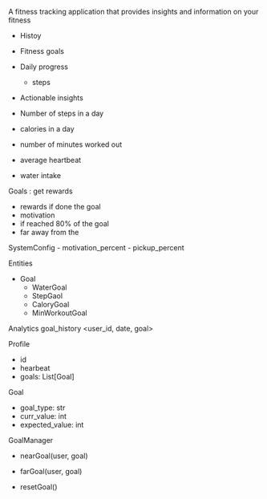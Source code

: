 A fitness tracking application that provides insights and information on your fitness
- Histoy
- Fitness goals
- Daily progress
    - steps
- Actionable insights

- Number of steps in a day
- calories in a day
- number of minutes worked out
- average heartbeat
- water intake

Goals : get rewards 
- rewards if done the goal
- motivation 
 - if reached 80% of the goal
 - far away from the 
 

SystemConfig
    - motivation_percent 
    - pickup_percent

 Entities 
 - Goal 
    - WaterGoal
    - StepGaol
    - CaloryGoal
    - MinWorkoutGoal 

Analytics
goal_history <user_id, date, goal>

Profile
 - id
 - hearbeat
 - goals: List[Goal]


Goal
 - goal_type: str
 - curr_value: int
 - expected_value: int



GoalManager
- nearGoal(user, goal)
- farGoal(user, goal)

- resetGoal()

